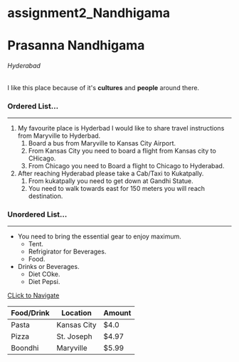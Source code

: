 # assignment2_Nandhigama
# Prasanna Nandhigama
###### Hyderabad
I like this place because of it's **cultures** and **people** around there.

### Ordered List...

---

1. My favourite place is Hyderbad I would like to share travel instructions from Maryville to Hyderbad.
    1. Board a bus from Maryville to Kansas City Airport.
    2. From Kansas City you need to board a flight from Kansas city to CHicago.
    3. From Chicago you need to Board a flight to Chicago to Hyderabad.
2. After reaching Hyderabad please take a Cab/Taxi to Kukatpally.
    1. From kukatpally you need to get down at Gandhi Statue.
    2. You need to walk towards east for 150 meters you will reach destination.

### Unordered List...

---

+ You need to bring the essential gear to enjoy maximum.
    + Tent.
    + Refrigirator for Beverages.
    + Food.
+ Drinks or Beverages.
    + Diet COke.
    + Diet Pepsi.

[CLick to Navigate](AboutMe.md)


|Food/Drink  | Location   | Amount    |
|--------    | ---------- |  ---------|  
|Pasta       | Kansas City| $4.0      |
|Pizza       | St. Joseph | $4.97     |
|Boondhi     | Maryville  | $5.99     |



